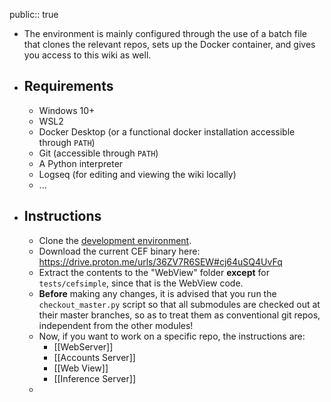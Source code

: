 public:: true

- The environment is mainly configured through the use of a batch file that clones the relevant repos, sets up the Docker container, and gives you access to this wiki as well.
- ## Requirements
	- Windows 10+
	- WSL2
	- Docker Desktop (or a functional docker installation accessible through `PATH`)
	- Git (accessible through `PATH`)
	- A Python interpreter
	- Logseq (for editing and viewing the wiki locally)
	- ...
- ## Instructions
	- Clone the [development environment](https://github.com/MisterChief53/Metapulse-dev-env).
	- Download the current CEF binary here: https://drive.proton.me/urls/36ZV7R6SEW#cj64uSQ4UvFq
	- Extract the contents to the "WebView" folder **except** for `tests/cefsimple`, since that is the WebView code.
	- **Before** making any changes, it is advised that you run the `checkout_master.py` script so that all submodules are checked out at their master branches, so as to treat them as conventional git repos, independent from the other modules!
	- Now, if you want to work on a specific repo, the instructions are:
		- [[WebServer]]
		- [[Accounts Server]]
		- [[Web View]]
		- [[Inference Server]]
	-